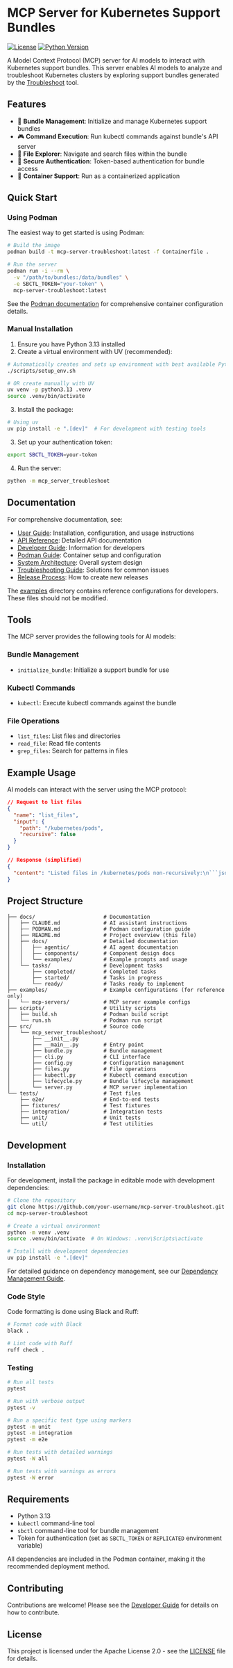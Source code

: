 # MCP Server for Kubernetes Support Bundles

[![License](https://img.shields.io/badge/License-Apache%202.0-blue.svg)](LICENSE)
[![Python Version](https://img.shields.io/badge/python-3.13-blue)](https://www.python.org/downloads/)

A Model Context Protocol (MCP) server for AI models to interact with Kubernetes support bundles. This server enables AI models to analyze and troubleshoot Kubernetes clusters by exploring support bundles generated by the [Troubleshoot](https://troubleshoot.sh/) tool.

## Features

- 🚀 **Bundle Management**: Initialize and manage Kubernetes support bundles
- 🎮 **Command Execution**: Run kubectl commands against bundle's API server
- 📁 **File Explorer**: Navigate and search files within the bundle
- 🔐 **Secure Authentication**: Token-based authentication for bundle access
- 🐳 **Container Support**: Run as a containerized application

## Quick Start

### Using Podman

The easiest way to get started is using Podman:

```bash
# Build the image
podman build -t mcp-server-troubleshoot:latest -f Containerfile .

# Run the server
podman run -i --rm \
  -v "/path/to/bundles:/data/bundles" \
  -e SBCTL_TOKEN="your-token" \
  mcp-server-troubleshoot:latest
```

See the [Podman documentation](PODMAN.md) for comprehensive container configuration details.

### Manual Installation

1. Ensure you have Python 3.13 installed
2. Create a virtual environment with UV (recommended):

```bash
# Automatically creates and sets up environment with best available Python
./scripts/setup_env.sh

# OR create manually with UV
uv venv -p python3.13 .venv
source .venv/bin/activate
```

3. Install the package:

```bash
# Using uv
uv pip install -e ".[dev]"  # For development with testing tools
```

3. Set up your authentication token:

```bash
export SBCTL_TOKEN=your-token
```

4. Run the server:

```bash
python -m mcp_server_troubleshoot
```

## Documentation

For comprehensive documentation, see:

- [User Guide](docs/user_guide.md): Installation, configuration, and usage instructions
- [API Reference](docs/api_reference.md): Detailed API documentation
- [Developer Guide](docs/developer_guide.md): Information for developers
- [Podman Guide](PODMAN.md): Container setup and configuration
- [System Architecture](docs/architecture.md): Overall system design
- [Troubleshooting Guide](docs/troubleshooting.md): Solutions for common issues
- [Release Process](RELEASE.md): How to create new releases

The [examples](examples/) directory contains reference configurations for developers. These files should not be modified.

## Tools

The MCP server provides the following tools for AI models:

### Bundle Management

- `initialize_bundle`: Initialize a support bundle for use

### Kubectl Commands

- `kubectl`: Execute kubectl commands against the bundle

### File Operations

- `list_files`: List files and directories
- `read_file`: Read file contents
- `grep_files`: Search for patterns in files

## Example Usage

AI models can interact with the server using the MCP protocol:

```json
// Request to list files
{
  "name": "list_files",
  "input": {
    "path": "/kubernetes/pods",
    "recursive": false
  }
}

// Response (simplified)
{
  "content": "Listed files in /kubernetes/pods non-recursively:\n```json\n[\n  {\n    \"name\": \"kube-system\",\n    \"path\": \"/kubernetes/pods/kube-system\",\n    \"type\": \"directory\",\n    \"size\": null,\n    \"modified\": \"2025-04-10T12:30:45Z\"\n  },\n  {\n    \"name\": \"pod-definition.yaml\",\n    \"path\": \"/kubernetes/pods/pod-definition.yaml\",\n    \"type\": \"file\",\n    \"size\": 1254,\n    \"modified\": \"2025-04-10T12:30:45Z\"\n  }\n]\n```\nDirectory metadata:\n```json\n{\n  \"path\": \"/kubernetes/pods\",\n  \"recursive\": false,\n  \"total_files\": 1,\n  \"total_dirs\": 1\n}\n```"
}
```

## Project Structure

```
├── docs/                      # Documentation
│   ├── CLAUDE.md              # AI assistant instructions
│   ├── PODMAN.md              # Podman configuration guide
│   ├── README.md              # Project overview (this file)
│   ├── docs/                  # Detailed documentation
│   │   ├── agentic/           # AI agent documentation
│   │   ├── components/        # Component design docs
│   │   └── examples/          # Example prompts and usage
│   └── tasks/                 # Development tasks
│       ├── completed/         # Completed tasks
│       ├── started/           # Tasks in progress
│       └── ready/             # Tasks ready to implement
├── examples/                  # Example configurations (for reference only)
│   └── mcp-servers/           # MCP server example configs
├── scripts/                   # Utility scripts
│   ├── build.sh               # Podman build script
│   └── run.sh                 # Podman run script
├── src/                       # Source code
│   └── mcp_server_troubleshoot/
│       ├── __init__.py
│       ├── __main__.py        # Entry point
│       ├── bundle.py          # Bundle management
│       ├── cli.py             # CLI interface
│       ├── config.py          # Configuration management
│       ├── files.py           # File operations
│       ├── kubectl.py         # Kubectl command execution
│       ├── lifecycle.py       # Bundle lifecycle management
│       └── server.py          # MCP server implementation
└── tests/                     # Test files
    ├── e2e/                   # End-to-end tests
    ├── fixtures/              # Test fixtures 
    ├── integration/           # Integration tests
    ├── unit/                  # Unit tests
    └── util/                  # Test utilities
```

## Development

### Installation

For development, install the package in editable mode with development dependencies:

```bash
# Clone the repository
git clone https://github.com/your-username/mcp-server-troubleshoot.git
cd mcp-server-troubleshoot

# Create a virtual environment
python -m venv .venv
source .venv/bin/activate  # On Windows: .venv\Scripts\activate

# Install with development dependencies
uv pip install -e ".[dev]"
```

For detailed guidance on dependency management, see our [Dependency Management Guide](docs/development/dependency_management.md).

### Code Style

Code formatting is done using Black and Ruff:

```bash
# Format code with Black
black .

# Lint code with Ruff
ruff check .
```

### Testing

```bash
# Run all tests
pytest

# Run with verbose output
pytest -v

# Run a specific test type using markers
pytest -m unit
pytest -m integration
pytest -m e2e

# Run tests with detailed warnings
pytest -W all

# Run tests with warnings as errors
pytest -W error
```

## Requirements

- Python 3.13
- `kubectl` command-line tool
- `sbctl` command-line tool for bundle management
- Token for authentication (set as `SBCTL_TOKEN` or `REPLICATED` environment variable)

All dependencies are included in the Podman container, making it the recommended deployment method.

## Contributing

Contributions are welcome! Please see the [Developer Guide](docs/developer_guide.md) for details on how to contribute.

## License

This project is licensed under the Apache License 2.0 - see the [LICENSE](LICENSE) file for details.
